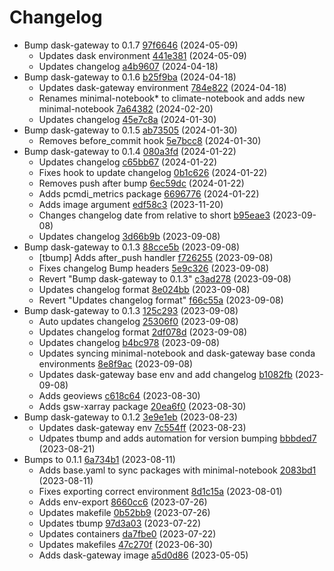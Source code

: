 # Changelog
- Bump dask-gateway to 0.1.7 [97f6646](https://github.com/esgf-nimbus/nimbus/commit/97f6646) (2024-05-09)
  - Updates dask environment [441e381](https://github.com/esgf-nimbus/nimbus/commit/441e381) (2024-05-09)
  - Updates changelog [a4b9607](https://github.com/esgf-nimbus/nimbus/commit/a4b9607) (2024-04-18)
- Bump dask-gateway to 0.1.6 [b25f9ba](https://github.com/esgf-nimbus/nimbus/commit/b25f9ba) (2024-04-18)
  - Updates dask-gateway environment [784e822](https://github.com/esgf-nimbus/nimbus/commit/784e822) (2024-04-18)
  - Renames minimal-notebook* to climate-notebook and adds new minimal-notebook [7a64382](https://github.com/esgf-nimbus/nimbus/commit/7a64382) (2024-02-20)
  - Updates changelog [45e7c8a](https://github.com/esgf-nimbus/nimbus/commit/45e7c8a) (2024-01-30)
- Bump dask-gateway to 0.1.5 [ab73505](https://github.com/esgf-nimbus/nimbus/commit/ab73505) (2024-01-30)
  - Removes before_commit hook [5e7bcc8](https://github.com/esgf-nimbus/nimbus/commit/5e7bcc8) (2024-01-30)
- Bump dask-gateway to 0.1.4 [080a3fd](https://github.com/esgf-nimbus/nimbus/commit/080a3fd) (2024-01-22)
  - Updates changelog [c65bb67](https://github.com/esgf-nimbus/nimbus/commit/c65bb67) (2024-01-22)
  - Fixes hook to update changelog [0b1c626](https://github.com/esgf-nimbus/nimbus/commit/0b1c626) (2024-01-22)
  - Removes push after bump [6ec59dc](https://github.com/esgf-nimbus/nimbus/commit/6ec59dc) (2024-01-22)
  - Adds pcmdi_metrics package [6696776](https://github.com/esgf-nimbus/nimbus/commit/6696776) (2024-01-22)
  - Adds image argument [edf58c3](https://github.com/esgf-nimbus/nimbus/commit/edf58c3) (2023-11-20)
  - Changes changelog date from relative to short [b95eae3](https://github.com/esgf-nimbus/nimbus/commit/b95eae3) (2023-09-08)
  - Updates changelog [3d66b9b](https://github.com/esgf-nimbus/nimbus/commit/3d66b9b) (2023-09-08)
- Bump dask-gateway to 0.1.3 [88cce5b](https://github.com/esgf-nimbus/nimbus/commit/88cce5b) (2023-09-08)
  - [tbump] Adds after_push handler [f726255](https://github.com/esgf-nimbus/nimbus/commit/f726255) (2023-09-08)
  - Fixes changelog Bump headers [5e9c326](https://github.com/esgf-nimbus/nimbus/commit/5e9c326) (2023-09-08)
  - Revert "Bump dask-gateway to 0.1.3" [c3ad278](https://github.com/esgf-nimbus/nimbus/commit/c3ad278) (2023-09-08)
  - Updates changelog format [8e024bb](https://github.com/esgf-nimbus/nimbus/commit/8e024bb) (2023-09-08)
  - Revert "Updates changelog format" [f66c55a](https://github.com/esgf-nimbus/nimbus/commit/f66c55a) (2023-09-08)
- Bump dask-gateway to 0.1.3 [125c293](https://github.com/esgf-nimbus/nimbus/commit/125c293) (2023-09-08)
  - Auto updates changelog [25306f0](https://github.com/esgf-nimbus/nimbus/commit/25306f0) (2023-09-08)
  - Updates changelog format [2df078d](https://github.com/esgf-nimbus/nimbus/commit/2df078d) (2023-09-08)
  - Updates changelog [b4bc978](https://github.com/esgf-nimbus/nimbus/commit/b4bc978) (2023-09-08)
  - Updates syncing minimal-notebook and dask-gateway base conda environments [8e8f9ac](https://github.com/esgf-nimbus/nimbus/commit/8e8f9ac) (2023-09-08)
  - Updates dask-gateway base env and add changelog [b1082fb](https://github.com/esgf-nimbus/nimbus/commit/b1082fb) (2023-09-08)
  - Adds geoviews [c618c64](https://github.com/esgf-nimbus/nimbus/commit/c618c64) (2023-08-30)
  - Adds gsw-xarray package [20ea6f0](https://github.com/esgf-nimbus/nimbus/commit/20ea6f0) (2023-08-30)
- Bump dask-gateway to 0.1.2 [3e9e1eb](https://github.com/esgf-nimbus/nimbus/commit/3e9e1eb) (2023-08-23)
  - Updates dask-gateway env [7c554ff](https://github.com/esgf-nimbus/nimbus/commit/7c554ff) (2023-08-23)
  - Udpates tbump and adds automation for version bumping [bbbded7](https://github.com/esgf-nimbus/nimbus/commit/bbbded7) (2023-08-21)
- Bumps to 0.1.1 [6a734b1](https://github.com/esgf-nimbus/nimbus/commit/6a734b1) (2023-08-11)
  - Adds base.yaml to sync packages with minimal-notebook [2083bd1](https://github.com/esgf-nimbus/nimbus/commit/2083bd1) (2023-08-11)
  - Fixes exporting correct environment [8d1c15a](https://github.com/esgf-nimbus/nimbus/commit/8d1c15a) (2023-08-01)
  - Adds env-export [8660cc6](https://github.com/esgf-nimbus/nimbus/commit/8660cc6) (2023-07-26)
  - Updates makefile [0b52bb9](https://github.com/esgf-nimbus/nimbus/commit/0b52bb9) (2023-07-26)
  - Updates tbump [97d3a03](https://github.com/esgf-nimbus/nimbus/commit/97d3a03) (2023-07-22)
  - Updates containers [da7fbe0](https://github.com/esgf-nimbus/nimbus/commit/da7fbe0) (2023-07-22)
  - Updates makefiles [47c270f](https://github.com/esgf-nimbus/nimbus/commit/47c270f) (2023-06-30)
  - Adds dask-gateway image [a5d0d86](https://github.com/esgf-nimbus/nimbus/commit/a5d0d86) (2023-05-05)

